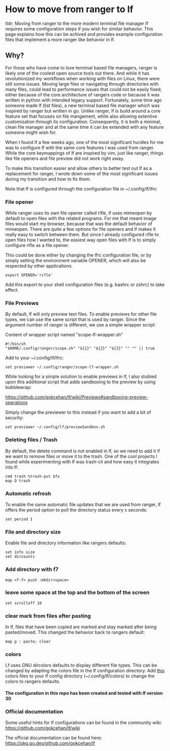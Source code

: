 # How to move from ranger to lf

tldr;
Moving from ranger to the more modern terminal file manager lf requires some configuration steps if you wish for similar behavior. This page explains how this can be achived and provides example configuration files that implement a more ranger like behavior in lf. 


## Why? ##

For those who have come to love terminal based file managers, ranger is likely one of the coolest open source tools out there. And while it has revolutionized my workflows when working with files on Linux, there were still some issues. Moving large files or navigating through directories with many files, could lead to performance issues that could not be easily fixed, either because of the core architecture of rangers code or because it was written in python with intended legacy support. Fortunately, some time ago someone made lf (list files), a new terminal based file manager which was inspired by ranger but written in go. Unlike ranger, lf is build around a core feature set that focuses on file mangement, while also allowing extentive customization through its configuration. Consequently, it is both a minimal, clean file manager and at the same time it can be extended with any feature someone might wish for.

When I found lf a few weeks ago, one of the most significant hurdles for me was to configure lf with the same core features I was used from ranger. While the core keymappings of lf are inspired by vim, just like ranger, things like file openers and file preview did not work right away.

To make this transition easier and allow others to better test out lf as a replacement for ranger, I wrote down some of the most significant issues during my transition and how to fix them.


Note that lf is configured through the configuration file in ~/.config/lf/lfrc

### File opener ###

While ranger uses its own file opener called rifle, lf uses mimeopen by default to open files with the related programs. For me that meant image files would start my browser, because that was the default behavior of mimeopen. There are quite a few options for file openers and lf makes it really easy to switch between them. But since I already configured rifle to open files how I wanted to, the easiest way open files with lf is to simply configure rifle as a file opener.

This could be done either by changing the lfrc configuration file, or by simply setting the environment variable OPENER, which will also be respected by other applications.

	export OPENER='rifle'

Add this export to your shell configuration files (e.g. bashrc or zshrc) to take effect.

### File Previews ###

By default, lf will only preview text files. To enable previews for other file types, we can use the same script that is used by ranger. Since the argument number of ranger is different, we use a simple wrapper script:

Content of wrapper script named "scope-lf-wrapper.sh" 

    #!/bin/sh
    "$HOME/.config/ranger/scope.sh" "${1}" "${2}" "${3}" "" "" || true


Add to your ~/.config/lf/lfrc:
 
	set previewer ~/.config/ranger/scope-lf-wrapper.sh
	

While looking for a simple solution to enable previews in lf, I also stubled upon this additional script that adds sandboxing to the preview by using bubblewrap:

https://github.com/gokcehan/lf/wiki/Previews#sandboxing-preview-operations

Simply change the previewer to this instead if you want to add a bit of security:

	set previewer ~/.config/lf/previewSandbox.sh
	

### Deleting files / Trash ###

By default, the delete command is not enabled in lf, so we need to add it if we want to remove files or move it to the trash. One of the cool projects I found while experimenting with lf was trash-cli and how easy it integrates into lf:


	cmd trash %trash-put $fx
	map D trash


### Automatic refresh ###

To enable the same automatic file updates that we are used from ranger, lf offers the period option to poll the directory status every x seconds:


	set period 1

### File and directory size

Enable file and directory information like rangers defaults:

	set info size
	set dircounts
	

### Add directory with f7 ###

	map <f-7> push :mkdir<space>


### leave some space at the top and the bottom of the screen ###
	set scrolloff 10


### clear mark from files after pasting ###

In lf, files that have been copied are marked and stay marked after being pasted/moved. This changed the behavior back to rangers default:

	map p : paste; clear
	


### colors ###

Lf uses GNU dircolors defaults to display different file types. This can be changed by adapting the colors file in the lf configuration directory.
Add [this](https://github.com/grebeard/lf-howto/blob/main/lfrc/colors) colors files to your lf config directory (~/.config/lf/colors) to change the colors to rangers defaults.

#### The configuration in this repo has been created and tested with lf version 30


### Official documentation ###

Some useful hints for lf configurations can be found in the community wiki: https://github.com/gokcehan/lf/wiki

The official documentation can be found here: https://pkg.go.dev/github.com/gokcehan/lf
